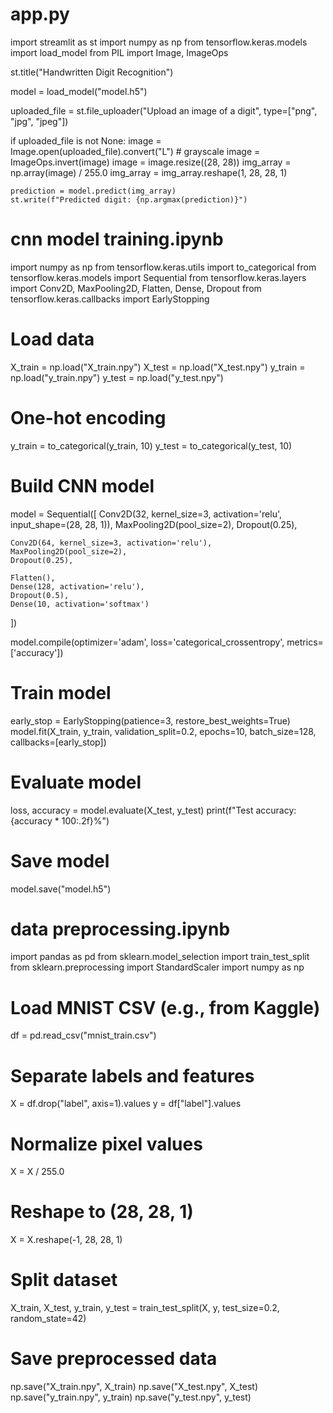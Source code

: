 # app.py
import streamlit as st
import numpy as np
from tensorflow.keras.models import load_model
from PIL import Image, ImageOps

st.title("Handwritten Digit Recognition")

model = load_model("model.h5")

uploaded_file = st.file_uploader("Upload an image of a digit", type=["png", "jpg", "jpeg"])

if uploaded_file is not None:
    image = Image.open(uploaded_file).convert("L")  # grayscale
    image = ImageOps.invert(image)
    image = image.resize((28, 28))
    img_array = np.array(image) / 255.0
    img_array = img_array.reshape(1, 28, 28, 1)
    
    prediction = model.predict(img_array)
    st.write(f"Predicted digit: {np.argmax(prediction)}")

# cnn model training.ipynb
import numpy as np
from tensorflow.keras.utils import to_categorical
from tensorflow.keras.models import Sequential
from tensorflow.keras.layers import Conv2D, MaxPooling2D, Flatten, Dense, Dropout
from tensorflow.keras.callbacks import EarlyStopping

# Load data
X_train = np.load("X_train.npy")
X_test = np.load("X_test.npy")
y_train = np.load("y_train.npy")
y_test = np.load("y_test.npy")

# One-hot encoding
y_train = to_categorical(y_train, 10)
y_test = to_categorical(y_test, 10)

# Build CNN model
model = Sequential([
    Conv2D(32, kernel_size=3, activation='relu', input_shape=(28, 28, 1)),
    MaxPooling2D(pool_size=2),
    Dropout(0.25),

    Conv2D(64, kernel_size=3, activation='relu'),
    MaxPooling2D(pool_size=2),
    Dropout(0.25),

    Flatten(),
    Dense(128, activation='relu'),
    Dropout(0.5),
    Dense(10, activation='softmax')
])

model.compile(optimizer='adam', loss='categorical_crossentropy', metrics=['accuracy'])

# Train model
early_stop = EarlyStopping(patience=3, restore_best_weights=True)
model.fit(X_train, y_train, validation_split=0.2, epochs=10, batch_size=128, callbacks=[early_stop])

# Evaluate model
loss, accuracy = model.evaluate(X_test, y_test)
print(f"Test accuracy: {accuracy * 100:.2f}%")

# Save model
model.save("model.h5")

# data preprocessing.ipynb
import pandas as pd
from sklearn.model_selection import train_test_split
from sklearn.preprocessing import StandardScaler
import numpy as np

# Load MNIST CSV (e.g., from Kaggle)
df = pd.read_csv("mnist_train.csv")

# Separate labels and features
X = df.drop("label", axis=1).values
y = df["label"].values

# Normalize pixel values
X = X / 255.0

# Reshape to (28, 28, 1)
X = X.reshape(-1, 28, 28, 1)

# Split dataset
X_train, X_test, y_train, y_test = train_test_split(X, y, test_size=0.2, random_state=42)

# Save preprocessed data
np.save("X_train.npy", X_train)
np.save("X_test.npy", X_test)
np.save("y_train.npy", y_train)
np.save("y_test.npy", y_test)
